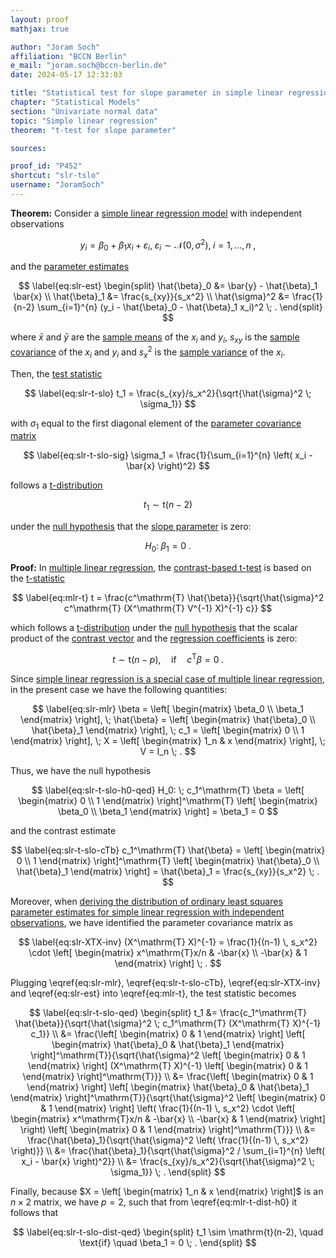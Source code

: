```yaml
---
layout: proof
mathjax: true

author: "Joram Soch"
affiliation: "BCCN Berlin"
e_mail: "joram.soch@bccn-berlin.de"
date: 2024-05-17 12:33:03

title: "Statistical test for slope parameter in simple linear regression model"
chapter: "Statistical Models"
section: "Univariate normal data"
topic: "Simple linear regression"
theorem: "t-test for slope parameter"

sources:

proof_id: "P452"
shortcut: "slr-tslo"
username: "JoramSoch"
---
```



**Theorem:** Consider a [simple linear regression model](/D/slr) with independent observations

$$ \label{eq:slr}
y_i = \beta_0 + \beta_1 x_i + \varepsilon_i, \; \varepsilon_i \sim \mathcal{N}(0, \sigma^2), \; i = 1,\ldots,n \; ,
$$

and the [parameter estimates](/P/slr-mle)

$$ \label{eq:slr-est}
\begin{split}
\hat{\beta}_0 &= \bar{y} - \hat{\beta}_1 \bar{x} \\
\hat{\beta}_1 &= \frac{s_{xy}}{s_x^2} \\
\hat{\sigma}^2 &= \frac{1}{n-2} \sum_{i=1}^{n} (y_i - \hat{\beta}_0 - \hat{\beta}_1 x_i)^2 \; .
\end{split}
$$

where $\bar{x}$ and $\bar{y}$ are the [sample means](/D/mean-samp) of the $x_i$ and $y_i$, $s_{xy}$ is the [sample covariance](/D/cov-samp) of the $x_i$ and $y_i$ and $s_x^2$ is the [sample variance](/D/var-samp) of the $x_i$.

Then, the [test statistic](/D/tstat)

$$ \label{eq:slr-t-slo}
t_1 = \frac{s_{xy}/s_x^2}{\sqrt{\hat{\sigma}^2 \; \sigma_1}}
$$

with $\sigma_1$ equal to the first diagonal element of the [parameter covariance matrix](/P/slr-olsdist)

$$ \label{eq:slr-t-slo-sig}
\sigma_1 = \frac{1}{\sum_{i=1}^{n} \left( x_i - \bar{x} \right)^2}
$$

follows a [t-distribution](/D/t)

$$ \label{eq:slr-t-slo-dist}
t_1 \sim \mathrm{t}(n-2)
$$

under the [null hypothesis](/D/h0) that the [slope parameter](/D/slr) is zero:

$$ \label{eq:slr-t-slo-h0}
H_0: \; \beta_1 = 0 \; .
$$


**Proof:** In [multiple linear regression](/D/mlr), the [contrast-based t-test](/P/mlr-t) is based on the [t-statistic](/D/tstat)

$$ \label{eq:mlr-t}
t = \frac{c^\mathrm{T} \hat{\beta}}{\sqrt{\hat{\sigma}^2 c^\mathrm{T} (X^\mathrm{T} V^{-1} X)^{-1} c}}
$$

which follows a [t-distribution](/D/t) under the [null hypothesis](/D/h0) that the scalar product of the [contrast vector](/D/tcon) and the [regression coefficients](/D/mlr) is zero: 

$$ \label{eq:mlr-t-dist-h0}
t \sim \mathrm{t}(n-p), \quad \text{if} \quad c^\mathrm{T} \beta = 0 \; .
$$

Since [simple linear regression is a special case of multiple linear regression](/P/slr-mlr), in the present case we have the following quantities:

$$ \label{eq:slr-mlr}
\beta = \left[ \begin{matrix} \beta_0 \\ \beta_1 \end{matrix} \right], \;
\hat{\beta} = \left[ \begin{matrix} \hat{\beta}_0 \\ \hat{\beta}_1 \end{matrix} \right], \;
c_1 = \left[ \begin{matrix} 0 \\ 1 \end{matrix} \right], \;
X = \left[ \begin{matrix} 1_n & x \end{matrix} \right], \;
V = I_n \; .
$$

Thus, we have the null hypothesis

$$ \label{eq:slr-t-slo-h0-qed}
H_0: \; c_1^\mathrm{T} \beta = \left[ \begin{matrix} 0 \\ 1 \end{matrix} \right]^\mathrm{T} \left[ \begin{matrix} \beta_0 \\ \beta_1 \end{matrix} \right] = \beta_1 = 0
$$

and the contrast estimate

$$ \label{eq:slr-t-slo-cTb}
c_1^\mathrm{T} \hat{\beta} = \left[ \begin{matrix} 0 \\ 1 \end{matrix} \right]^\mathrm{T} \left[ \begin{matrix} \hat{\beta}_0 \\ \hat{\beta}_1 \end{matrix} \right] = \hat{\beta}_1 = \frac{s_{xy}}{s_x^2} \; .
$$

Moreover, when [deriving the distribution of ordinary least squares parameter estimates for simple linear regression with independent observations](/P/slr-olsdist), we have identified the parameter covariance matrix as

$$ \label{eq:slr-XTX-inv}
(X^\mathrm{T} X)^{-1} = \frac{1}{(n-1) \, s_x^2} \cdot \left[ \begin{matrix} x^\mathrm{T}x/n & -\bar{x} \\ -\bar{x} & 1 \end{matrix} \right] \; .
$$

Plugging \eqref{eq:slr-mlr}, \eqref{eq:slr-t-slo-cTb}, \eqref{eq:slr-XTX-inv} and \eqref{eq:slr-est} into \eqref{eq:mlr-t}, the test statistic becomes

$$ \label{eq:slr-t-slo-qed}
\begin{split}
t_1 &= \frac{c_1^\mathrm{T} \hat{\beta}}{\sqrt{\hat{\sigma}^2 \; c_1^\mathrm{T} (X^\mathrm{T} X)^{-1} c_1}} \\
&= \frac{\left[ \begin{matrix} 0 & 1 \end{matrix} \right] \left[ \begin{matrix} \hat{\beta}_0 & \hat{\beta}_1 \end{matrix} \right]^\mathrm{T}}{\sqrt{\hat{\sigma}^2 \left[ \begin{matrix} 0 & 1 \end{matrix} \right] (X^\mathrm{T} X)^{-1} \left[ \begin{matrix} 0 & 1 \end{matrix} \right]^\mathrm{T}}} \\
&= \frac{\left[ \begin{matrix} 0 & 1 \end{matrix} \right] \left[ \begin{matrix} \hat{\beta}_0 & \hat{\beta}_1 \end{matrix} \right]^\mathrm{T}}{\sqrt{\hat{\sigma}^2 \left[ \begin{matrix} 0 & 1 \end{matrix} \right] \left( \frac{1}{(n-1) \, s_x^2} \cdot \left[ \begin{matrix} x^\mathrm{T}x/n & -\bar{x} \\ -\bar{x} & 1 \end{matrix} \right] \right) \left[ \begin{matrix} 0 & 1 \end{matrix} \right]^\mathrm{T}}} \\
&= \frac{\hat{\beta}_1}{\sqrt{\hat{\sigma}^2 \left( \frac{1}{(n-1) \, s_x^2} \right)}} \\
&= \frac{\hat{\beta}_1}{\sqrt{\hat{\sigma}^2 / \sum_{i=1}^{n} \left( x_i - \bar{x} \right)^2}} \\
&= \frac{s_{xy}/s_x^2}{\sqrt{\hat{\sigma}^2 \; \sigma_1}} \; .
\end{split}
$$

Finally, because $X = \left[ \begin{matrix} 1_n & x \end{matrix} \right]$ is an $n \times 2$ matrix, we have $p = 2$, such that from \eqref{eq:mlr-t-dist-h0} it follows that

$$ \label{eq:slr-t-slo-dist-qed}
\begin{split}
t_1 \sim \mathrm{t}(n-2), \quad \text{if} \quad \beta_1 = 0 \; .
\end{split}
$$
